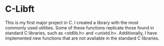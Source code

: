 # C-Libft

This is my first major project in C. I created a library with the most commonly used utilities. Some of these functions replicate those found in standard C libraries, such as <stdlib.h> and <unistd.h>. Additionally, I have implemented new functions that are not available in the standard C libraries.
